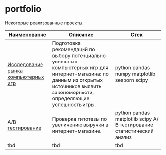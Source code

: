 # portfolio

Некоторые реализованные проекты.

| Наименование | Описание | Стек |
| ---------| ---------| ---------|
| [Исследование рынка компьютерных игр](https://github.com/polina508/portfolio/tree/3db1b5cc67680ded6c7c437bb3d3c929d10355ba/comp_games_research) | Подготовка рекомендаций по выбору потенциально успешных компьютерных игр для интернет-магазина: по данным из открытых источников выявить закономерности, определяющие успешность игры. | python pandas numpy matplotlib seaborn scipy |
| [А/В тестирование](https://github.com/polina508/portfolio/tree/b8401f10f61f5a2618f3f6059b446e6deea02cd2/AB_test) | Проверка гипотезы по увеличению выручки в интернет-магазине. | python pandas matplotlib scipy А/В тестирование статистический анализ |
| tbd | tbd | tbd |
